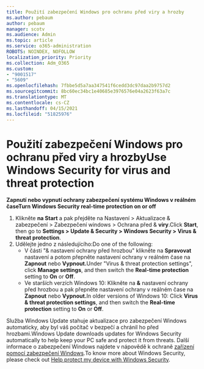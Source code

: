 ```yaml
---
title: Použití zabezpečení Windows pro ochranu před viry a hrozby
ms.author: pebaum
author: pebaum
manager: scotv
ms.audience: Admin
ms.topic: article
ms.service: o365-administration
ROBOTS: NOINDEX, NOFOLLOW
localization_priority: Priority
ms.collection: Adm_O365
ms.custom:
- "9001517"
- "5609"
ms.openlocfilehash: 7fbbe5d5a7aa347541f6cedd3dc97daa2b9757d2
ms.sourcegitcommit: 8bc60ec34bc1e40685e3976576e04a2623f63a7c
ms.translationtype: MT
ms.contentlocale: cs-CZ
ms.lasthandoff: 04/15/2021
ms.locfileid: "51825976"
---
```

# <a name="use-windows-security-for-virus-and-threat-protection"></a><span data-ttu-id="6d0bd-102">Použití zabezpečení Windows pro ochranu před viry a hrozby</span><span class="sxs-lookup"><span data-stu-id="6d0bd-102">Use Windows Security for virus and threat protection</span></span>

<span data-ttu-id="6d0bd-103">**Zapnutí nebo vypnutí ochrany zabezpečení systému Windows v reálném čase**</span><span class="sxs-lookup"><span data-stu-id="6d0bd-103">**Turn Windows Security real-time protection on or off**</span></span>

1. <span data-ttu-id="6d0bd-104">Klikněte **na Start** a pak přejděte na Nastavení > Aktualizace & zabezpečení > Zabezpečení windows > Ochrana před & **viry**.</span><span class="sxs-lookup"><span data-stu-id="6d0bd-104">Click **Start**, then go to **Settings > Update & Security > Windows Security > Virus & threat protection**.</span></span>
2. <span data-ttu-id="6d0bd-105">Udělejte jedno z následujícího:</span><span class="sxs-lookup"><span data-stu-id="6d0bd-105">Do one of the following:</span></span>
    - <span data-ttu-id="6d0bd-106">V části "& nastavení ochrany před hrozbou" klikněte na  **Spravovat** nastavení a potom přepněte nastavení ochrany v reálném čase na **Zapnout** nebo **Vypnout.**</span><span class="sxs-lookup"><span data-stu-id="6d0bd-106">Under "Virus & threat protection settings", click **Manage settings**, and then switch the **Real-time protection** setting to **On** or **Off**.</span></span>
    - <span data-ttu-id="6d0bd-107">Ve starších verzích Windows 10: Klikněte na **&** nastavení ochrany  před hrozbou a pak přepněte nastavení ochrany v reálném čase na **Zapnout** nebo **Vypnout.**</span><span class="sxs-lookup"><span data-stu-id="6d0bd-107">In older versions of Windows 10: Click **Virus & threat protection settings**, and then switch the **Real-time protection** setting to **On** or **Off**.</span></span>

<span data-ttu-id="6d0bd-108">Služba Windows Update stahuje aktualizace pro zabezpečení Windows automaticky, aby byl váš počítač v bezpečí a chránil ho před hrozbami.</span><span class="sxs-lookup"><span data-stu-id="6d0bd-108">Windows Update downloads updates for Windows Security automatically to help keep your PC safe and protect it from threats.</span></span> <span data-ttu-id="6d0bd-109">Další informace o zabezpečení Windows najdete v nápovědě k ochraně [zařízení pomocí zabezpečení Windows](https://support.microsoft.com/help/17464/windows-10-help-protect-my-device-with-windows-security).</span><span class="sxs-lookup"><span data-stu-id="6d0bd-109">To know more about Windows Security, please check out [Help protect my device with Windows Security](https://support.microsoft.com/help/17464/windows-10-help-protect-my-device-with-windows-security).</span></span>
